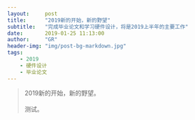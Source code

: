 ```yaml
---
layout:     post
title:      "2019新的开始，新的野望"
subtitle:   "完成毕业论文和学习硬件设计，将是2019上半年的主要工作"
date:       2019-01-25 11:13:00
author:     "GR"
header-img: "img/post-bg-markdown.jpg"
tags:
    - 2019
    - 硬件设计
    - 毕业论文
---
```


> 2019新的开始，新的野望。<br><br>
> 测试。
